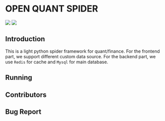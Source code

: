 # OPEN QUANT SPIDER
![](https://img.shields.io/badge/lang-Python3.11-lightgreen.svg?style=flat)
![](https://img.shields.io/badge/framework-OpenQuant-cyan.svg?style=flat)

## Introduction
This is a light python spider framework for quant/finance. For the frontend part,
we support different custom data source. For the backend part, we use `Redis` for 
cache and `Mysql` for main database.
## Running

## Contributors

## Bug Report